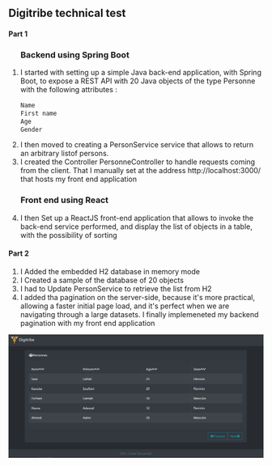 <h2> Digitribe technical test</h2>


<h4> Part 1</h4>

<ol>
 <h3> Backend using Spring Boot </h3>
<li>I started with setting up a simple Java back-end application, with Spring Boot,  to expose a REST API with 20 Java objects of the type Personne
  with the following attributes :

    Name 
    First name 
    Age 
    Gender

<li>I then moved to creating a PersonService service that allows to return an arbitrary listof persons.</li>
<li> I created the Controller PersonneController to handle requests coming from the client. That I manually set at the address http://localhost:3000/ that hosts my front end application</li>
<h3> Front end using React </h3>
<li> I then Set up a ReactJS front-end application that allows to invoke
the back-end service performed, and display the list of objects in a table,
with the possibility of sorting </li>

</ol>

<h4> Part 2</h4>
<ol>
  <li>I Added the embedded H2  database in memory mode</li>
  <li>I Created a sample of the database of 20 objects</li>
  <li>I had to Update PersonService to retrieve the list from H2</li>
  <li>I added tha pagination on the server-side, because it's more practical, allowing a faster initial page load, and it's perfect when we are navigating through a large datasets. I finally implemeneted my backend pagination with my front end application</li>
</ol>
<img src="https://github.com/zinebelouarradi/Digitribe-test/blob/main/Capture.PNG?raw=true"></img>


